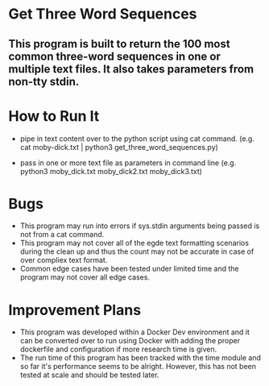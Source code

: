 Get Three Word Sequences
========================

This program is built to return the 100 most common three-word sequences in one or multiple text files. It also takes parameters from non-tty stdin.  
-----------------------------------------------------------------------------------  


# How to Run It #  

* pipe in text content over to the python script using cat command. 
    (e.g. cat moby-dick.txt | python3 get_three_word_sequences.py)

* pass in one or more text file as parameters in command line
    (e.g. python3 moby_dick.txt moby_dick2.txt moby_dick3.txt)

# Bugs #  

* This program may run into errors if sys.stdin arguments being passed is not from a cat command.
* This program may not cover all of the egde text formatting scenarios during the clean up and thus the count may not be accurate in case of over compliex text format. 
* Common edge cases have been tested under limited time and the program may not cover all edge cases. 

# Improvement Plans #  

* This program was developed within a Docker Dev environment and it can be converted over to run using Docker with adding the proper dockerfile and configuration if more research time is given.
* The run time of this program has been tracked with the time module and so far it's performance seems to be alright. However, this has not been tested at scale and should be tested later.
